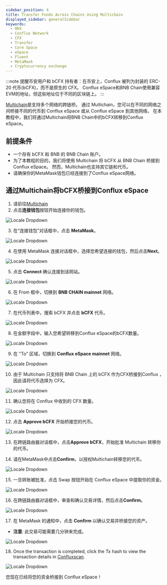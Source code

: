 ```yaml
---
sidebar_position: 4
title: Transfer Funds Across Chains Using Multichain
displayed_sidebar: generalSidebar
keywords:
  - OKX
  - Conflux Network
  - CFX
  - Transfer
  - Core Space
  - eSpace
  - Fluent
  - MetaMask
  - Cryptocurrency exchange
---
```


:::note 提醒币安用户和 bCFX 持有者：在币安上，Conflux 被列为封装的 ERC-20 代币(bCFX)，而不是原生的 CFX。 Conflux eSpace和BNB Chain使用兼容EVM的地址，但这些地址位于不同的区块链上。
:::

[Multichain](https://conflux.multichain.org/#/router)是支持多个网络的跨链桥。 通过 Multichain，您可以在不同的网络之间桥接不同的代币到 Conflux eSpace 或从 Conflux eSpace 到其他网络。 在本教程中，我们将通过Multichain将BNB Chain中的bCFX转移到Conflux eSpace。

## 前提条件
- 一个存有 bCFX 和 BNB 的 BNB Chain 账户。
- 为了本教程的目的，我们将使用 Multichain 将 bCFX 从 BNB Chain 桥接到 Conflux eSpace。 然而，Multichain也支持其它链和代币。
- 请确保你的MetaMask钱包已经连接到了Conflux eSpace网络。

## 通过Multichain将bCFX桥接到Conflux eSpace

1. 请前往[Multichain](https://conflux.multichain.org/#/router)
2. 点击**连接钱包**按钮开始连接你的钱包。

![Locale Dropdown](./img/connectWallet.png)

3. 在“连接钱包”对话框中，点击 **MetaMask**。

![Locale Dropdown](./img/connectWallet-2.png)

4. 在使用 MetaMask 连接对话框中，选择您希望连接的钱包，然后点击**Next**。

![Locale Dropdown](./img/connectWallet-3.png)

5. 点击 **Connect** 确认连接到该网站。

![Locale Dropdown](./img/connectWallet-4.png)

6. 在 From 框中，切换到 **BNB CHAIN mainnet** 网络。

![Locale Dropdown](./img/connectWallet-5.png)

7. 在代币列表中，搜索 bCFX 并点击 **bCFX** 代币。

![Locale Dropdown](./img/connectWallet-6.png)

8. 在金额字段中，输入您希望转移到Conflux eSpace的bCFX数量。

![Locale Dropdown](./img/connectWallet-7.png)

9. 在 "To" 区域，切换到 **Conflux eSpace mainnet** 网络。

![Locale Dropdown](./img/connectWallet-8.png)

10. 由于 Multichain 只支持将 BNB Chain 上的 bCFX 作为CFX桥接到Conflux ，因此请将代币选择为 CFX。

![Locale Dropdown](./img/connectWallet-9.png)

11. 确认您将在 Conflux 中收到的 CFX 数量。

![Locale Dropdown](./img/connectWallet-10.png)

12. 点击 **Approve bCFX** 开始桥接您的代币。

![Locale Dropdown](./img/connectWallet-11.png)

13. 在跨链路由器对话框中，点击**Approve bCFX**，开始批准 Multichain 转移你的代币。

14. 请在MetaMask中点击**Confirm**，以授权Multichain转移您的代币。

![Locale Dropdown](./img/connectWallet-12.png)

15. 一旦转账被批准，点击 Swap 按钮开始在 Conflux eSpace 中提取你的资金。

![Locale Dropdown](./img/connectWallet-14.png)

16. 在跨链路由器对话框中，审查和确认交易详情，然后点击**Confirm**。

![Locale Dropdown](./img/connectWallet-15.png)

17. 在 MetaMask 的通知中，点击 **Confirm** 以确认交易并桥接您的资产。
- **注意**: 此交易可能需要几分钟来完成。

![Locale Dropdown](./img/connectWallet-16.png)

18. Once the transaction is completed, click the Tx hash to view the transaction details in [Confluxscan](https://confluxscan.org/).

![Locale Dropdown](./img/connectWallet-17.png)


您现在已经将您的资金桥接到 Conflux eSpace！


